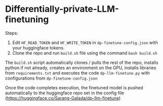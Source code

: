 # Differentially-private-LLM-finetuning

Steps:

1. Edit `HF_READ_TOKEN` and `HF_WRITE_TOKEN` in `dp-finetune-config.json` with your huggingface tokens.
2. Clone the repo and run `build.sh` file using the command `bash build.sh`

The `build.sh` script automatically clones / pulls the rest of the repo, installs python if not already, creates an environment on the GPU, installs libraries from `requirements.txt` and executes the code `dp-llm-finetune.py` with configurations from `dp-finetune-config.json`

Once the code completes execution, the finetuned model is pushed automatically to the huggingface repo set in the config file (https://huggingface.co/Sarang-Galada/dp-llm-finetune)
